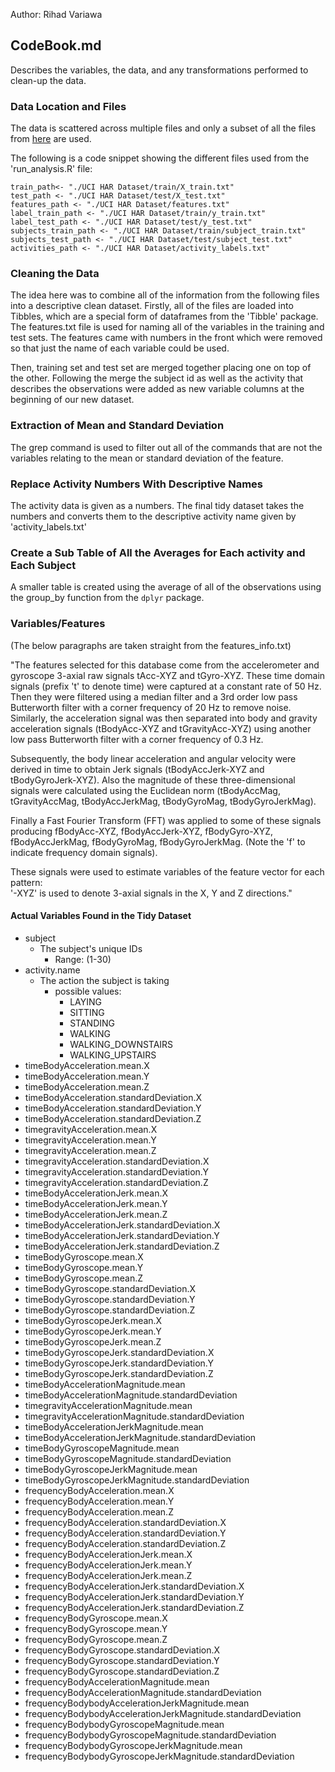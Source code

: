 Author: Rihad Variawa

## CodeBook.md

Describes the variables, the data, and any transformations performed to clean-up the data.

### Data Location and Files
The data is scattered across multiple files and only a subset of all the files from [here](https://d396qusza40orc.cloudfront.net/getdata%2Fprojectfiles%2FUCI%20HAR%20Dataset.zip) are used.

The following is a code snippet showing the different files used from the 'run_analysis.R' file:
```
train_path<- "./UCI HAR Dataset/train/X_train.txt"
test_path <- "./UCI HAR Dataset/test/X_test.txt"
features_path <- "./UCI HAR Dataset/features.txt"
label_train_path <- "./UCI HAR Dataset/train/y_train.txt"
label_test_path <- "./UCI HAR Dataset/test/y_test.txt"
subjects_train_path <- "./UCI HAR Dataset/train/subject_train.txt"
subjects_test_path <- "./UCI HAR Dataset/test/subject_test.txt"
activities_path <- "./UCI HAR Dataset/activity_labels.txt"
```

### Cleaning the Data
The idea here was to combine all of the information from the following files into a descriptive clean dataset. Firstly, all of the files are loaded into Tibbles, which are a special form of dataframes from the 'Tibble' package. The features.txt file is used for naming all of the variables in the training and test sets. The features came with numbers in the front which were removed so that just the name of each variable could be used.

Then, training set and test set are merged together placing one on top of the other. Following the merge the subject id as well as the activity that describes the observations were added as new variable columns at the beginning of our new dataset.

### Extraction of Mean and Standard Deviation
The grep command is used to filter out all of the commands that are not the variables relating to the mean or standard deviation of the feature.

### Replace Activity Numbers With Descriptive Names
The activity data is given as a numbers. The final tidy dataset takes the numbers and converts them to the descriptive activity name given by 'activity_labels.txt'

### Create a Sub Table of All the Averages for Each activity and Each Subject
A smaller table is created using the average of all of the observations using the group_by function from the `dplyr` package.

### Variables/Features
(The below paragraphs are taken straight from the features_info.txt)

"The features selected for this database come from the accelerometer and gyroscope 3-axial raw signals tAcc-XYZ and tGyro-XYZ. These time domain signals (prefix 't' to denote time) were captured at a constant rate of 50 Hz. Then they were filtered using a median filter and a 3rd order low pass Butterworth filter with a corner frequency of 20 Hz to remove noise. Similarly, the acceleration signal was then separated into body and gravity acceleration signals (tBodyAcc-XYZ and tGravityAcc-XYZ) using another low pass Butterworth filter with a corner frequency of 0.3 Hz.

Subsequently, the body linear acceleration and angular velocity were derived in time to obtain Jerk signals (tBodyAccJerk-XYZ and tBodyGyroJerk-XYZ). Also the magnitude of these three-dimensional signals were calculated using the Euclidean norm (tBodyAccMag, tGravityAccMag, tBodyAccJerkMag, tBodyGyroMag, tBodyGyroJerkMag).

Finally a Fast Fourier Transform (FFT) was applied to some of these signals producing fBodyAcc-XYZ, fBodyAccJerk-XYZ, fBodyGyro-XYZ, fBodyAccJerkMag, fBodyGyroMag, fBodyGyroJerkMag. (Note the 'f' to indicate frequency domain signals).

These signals were used to estimate variables of the feature vector for each pattern:  
'-XYZ' is used to denote 3-axial signals in the X, Y and Z directions."

#### Actual Variables Found in the Tidy Dataset

- subject
  - The subject's unique IDs
    - Range: (1-30)
- activity.name
  - The action the subject is taking
    - possible values:
      - LAYING
      - SITTING
      - STANDING
      - WALKING
      - WALKING_DOWNSTAIRS
      - WALKING_UPSTAIRS
- timeBodyAcceleration.mean.X
- timeBodyAcceleration.mean.Y
- timeBodyAcceleration.mean.Z
- timeBodyAcceleration.standardDeviation.X
- timeBodyAcceleration.standardDeviation.Y
- timeBodyAcceleration.standardDeviation.Z
- timegravityAcceleration.mean.X
- timegravityAcceleration.mean.Y
- timegravityAcceleration.mean.Z
- timegravityAcceleration.standardDeviation.X
- timegravityAcceleration.standardDeviation.Y
- timegravityAcceleration.standardDeviation.Z
- timeBodyAccelerationJerk.mean.X
- timeBodyAccelerationJerk.mean.Y
- timeBodyAccelerationJerk.mean.Z
- timeBodyAccelerationJerk.standardDeviation.X
- timeBodyAccelerationJerk.standardDeviation.Y
- timeBodyAccelerationJerk.standardDeviation.Z
- timeBodyGyroscope.mean.X
- timeBodyGyroscope.mean.Y
- timeBodyGyroscope.mean.Z
- timeBodyGyroscope.standardDeviation.X
- timeBodyGyroscope.standardDeviation.Y
- timeBodyGyroscope.standardDeviation.Z
- timeBodyGyroscopeJerk.mean.X
- timeBodyGyroscopeJerk.mean.Y
- timeBodyGyroscopeJerk.mean.Z
- timeBodyGyroscopeJerk.standardDeviation.X
- timeBodyGyroscopeJerk.standardDeviation.Y
- timeBodyGyroscopeJerk.standardDeviation.Z
- timeBodyAccelerationMagnitude.mean
- timeBodyAccelerationMagnitude.standardDeviation
- timegravityAccelerationMagnitude.mean
- timegravityAccelerationMagnitude.standardDeviation
- timeBodyAccelerationJerkMagnitude.mean
- timeBodyAccelerationJerkMagnitude.standardDeviation
- timeBodyGyroscopeMagnitude.mean
- timeBodyGyroscopeMagnitude.standardDeviation
- timeBodyGyroscopeJerkMagnitude.mean
- timeBodyGyroscopeJerkMagnitude.standardDeviation
- frequencyBodyAcceleration.mean.X
- frequencyBodyAcceleration.mean.Y
- frequencyBodyAcceleration.mean.Z
- frequencyBodyAcceleration.standardDeviation.X
- frequencyBodyAcceleration.standardDeviation.Y
- frequencyBodyAcceleration.standardDeviation.Z
- frequencyBodyAccelerationJerk.mean.X
- frequencyBodyAccelerationJerk.mean.Y
- frequencyBodyAccelerationJerk.mean.Z
- frequencyBodyAccelerationJerk.standardDeviation.X
- frequencyBodyAccelerationJerk.standardDeviation.Y
- frequencyBodyAccelerationJerk.standardDeviation.Z
- frequencyBodyGyroscope.mean.X
- frequencyBodyGyroscope.mean.Y
- frequencyBodyGyroscope.mean.Z
- frequencyBodyGyroscope.standardDeviation.X
- frequencyBodyGyroscope.standardDeviation.Y
- frequencyBodyGyroscope.standardDeviation.Z
- frequencyBodyAccelerationMagnitude.mean
- frequencyBodyAccelerationMagnitude.standardDeviation
- frequencyBodybodyAccelerationJerkMagnitude.mean
- frequencyBodybodyAccelerationJerkMagnitude.standardDeviation
- frequencyBodybodyGyroscopeMagnitude.mean
- frequencyBodybodyGyroscopeMagnitude.standardDeviation
- frequencyBodybodyGyroscopeJerkMagnitude.mean
- frequencyBodybodyGyroscopeJerkMagnitude.standardDeviation
